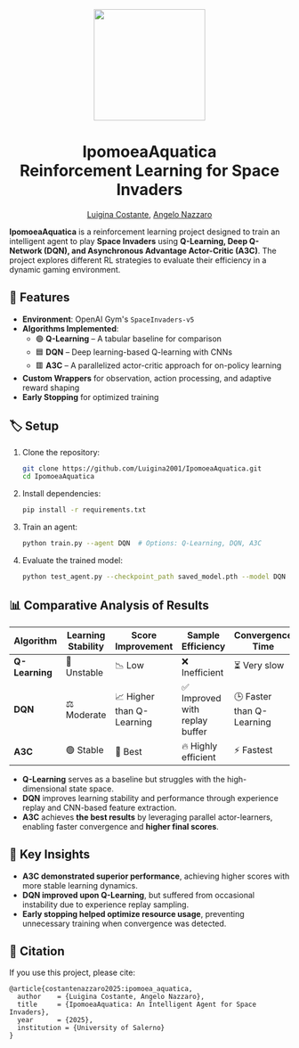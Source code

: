 <div align="center">
<img src="https://github.com/user-attachments/assets/50da1db8-cbed-4c89-9010-6392c60b3574" width="200" />

<h1> IpomoeaAquatica <br> Reinforcement Learning for Space Invaders </h1>

 [Luigina Costante](https://github.com/Luigina2001), [Angelo Nazzaro](https://github.com/angelonazzaro)
</div>

**IpomoeaAquatica** is a reinforcement learning project designed to train an intelligent agent to play **Space Invaders** using **Q-Learning, Deep Q-Network (DQN), and Asynchronous Advantage Actor-Critic (A3C)**. The project explores different RL strategies to evaluate their efficiency in a dynamic gaming environment.  

## 📌 Features  
- **Environment**: OpenAI Gym's `SpaceInvaders-v5`  
- **Algorithms Implemented**:  
  - 🟢 **Q-Learning** – A tabular baseline for comparison  
  - 🟦 **DQN** – Deep learning-based Q-learning with CNNs  
  - 🟥 **A3C** – A parallelized actor-critic approach for on-policy learning  
- **Custom Wrappers** for observation, action processing, and adaptive reward shaping  
- **Early Stopping** for optimized training  

## 🏷️ Setup  
1. Clone the repository:  
   ```bash
   git clone https://github.com/Luigina2001/IpomoeaAquatica.git
   cd IpomoeaAquatica
   ```
2. Install dependencies:  
   ```bash
   pip install -r requirements.txt
   ```
3. Train an agent:  
   ```bash
   python train.py --agent DQN  # Options: Q-Learning, DQN, A3C
   ```
4. Evaluate the trained model:  
   ```bash
   python test_agent.py --checkpoint_path saved_model.pth --model DQN
   ```

## 📊 Comparative Analysis of Results  

| Algorithm | Learning Stability | Score Improvement | Sample Efficiency | Convergence Time |
|-----------|-------------------|------------------|------------------|----------------|
| **Q-Learning** | 🚨 Unstable | 📉 Low | ❌ Inefficient | ⏳ Very slow |
| **DQN** | ⚖️ Moderate | 📈 Higher than Q-Learning | ✅ Improved with replay buffer | 🕒 Faster than Q-Learning |
| **A3C** | 🟢 Stable | 🚀 Best | 🔥 Highly efficient | ⚡ Fastest |

- **Q-Learning** serves as a baseline but struggles with the high-dimensional state space.  
- **DQN** improves learning stability and performance through experience replay and CNN-based feature extraction.  
- **A3C** achieves **the best results** by leveraging parallel actor-learners, enabling faster convergence and **higher final scores**.  

## 🌟 Key Insights  
- **A3C demonstrated superior performance**, achieving higher scores with more stable learning dynamics.  
- **DQN improved upon Q-Learning**, but suffered from occasional instability due to experience replay sampling.  
- **Early stopping helped optimize resource usage**, preventing unnecessary training when convergence was detected.  

## 🌝 Citation  
If you use this project, please cite:  
```
@article{costantenazzaro2025:ipomoea_aquatica,
  author    = {Luigina Costante, Angelo Nazzaro},
  title     = {IpomoeaAquatica: An Intelligent Agent for Space Invaders},
  year      = {2025},
  institution = {University of Salerno}
}
```

